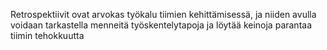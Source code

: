Retrospektiivit ovat arvokas työkalu tiimien kehittämisessä, ja niiden avulla voidaan tarkastella menneitä työskentelytapoja ja löytää keinoja parantaa tiimin tehokkuutta
